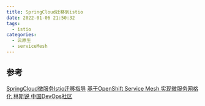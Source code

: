 ```yaml
---
title: SpringCloud迁移到istio
date: 2022-01-06 21:50:32
tags:
  - istio
categories: 
  - 云原生
  - serviceMesh   
---
```


<p></p>
<!-- more -->


## 参考
[SpringCloud微服务Istio迁移指导](https://support.huaweicloud.com/bestpractice-cce/istio_bestpractice_3012.html)
[基于OpenShift Service Mesh 实现微服务网格化 林斯锐 中国DevOps社区](https://www.bilibili.com/video/BV1V64y1r7oU?spm_id_from=333.880.my_history.page.click&vd_source=f6e8c1128f9f264c5ab8d9411a644036)